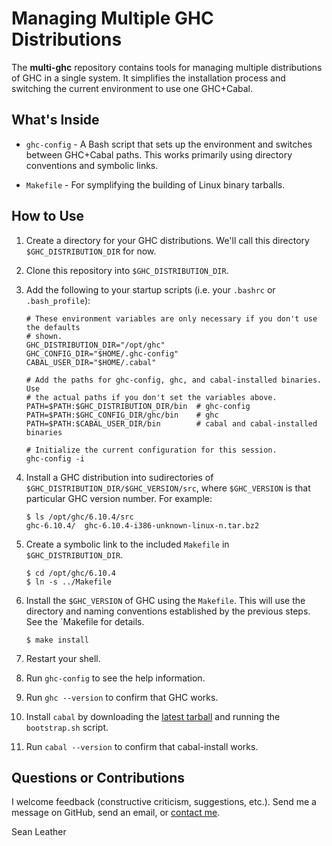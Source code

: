 Managing Multiple GHC Distributions
===================================

The **multi-ghc** repository contains tools for managing multiple distributions
of GHC in a single system. It simplifies the installation process and switching
the current environment to use one GHC+Cabal.

What's Inside
-------------

* `ghc-config` - A Bash script that sets up the environment and switches between
  GHC+Cabal paths. This works primarily using directory conventions and symbolic
  links.

* `Makefile` - For symplifying the building of Linux binary tarballs.

How to Use
----------

1.  Create a directory for your GHC distributions. We'll call this directory
    `$GHC_DISTRIBUTION_DIR` for now.

2.  Clone this repository into `$GHC_DISTRIBUTION_DIR`.

3.  Add the following to your startup scripts (i.e. your `.bashrc` or
    `.bash_profile`):

        # These environment variables are only necessary if you don't use the defaults
        # shown.
        GHC_DISTRIBUTION_DIR="/opt/ghc"
        GHC_CONFIG_DIR="$HOME/.ghc-config"
        CABAL_USER_DIR="$HOME/.cabal"

        # Add the paths for ghc-config, ghc, and cabal-installed binaries. Use
        # the actual paths if you don't set the variables above.
        PATH=$PATH:$GHC_DISTRIBUTION_DIR/bin  # ghc-config
        PATH=$PATH:$GHC_CONFIG_DIR/ghc/bin    # ghc
        PATH=$PATH:$CABAL_USER_DIR/bin        # cabal and cabal-installed binaries

        # Initialize the current configuration for this session.
        ghc-config -i

4.  Install a GHC distribution into sudirectories of
    `$GHC_DISTRIBUTION_DIR/$GHC_VERSION/src`, where `$GHC_VERSION` is that
    particular GHC version number. For example:

        $ ls /opt/ghc/6.10.4/src
        ghc-6.10.4/  ghc-6.10.4-i386-unknown-linux-n.tar.bz2

5.  Create a symbolic link to the included `Makefile` in `$GHC_DISTRIBUTION_DIR`.

        $ cd /opt/ghc/6.10.4
        $ ln -s ../Makefile

6.  Install the `$GHC_VERSION` of GHC using the `Makefile`. This will use the
    directory and naming conventions established by the previous steps. See the
    `Makefile for details.

        $ make install

7.  Restart your shell.

8.  Run `ghc-config` to see the help information.

9.  Run `ghc --version` to confirm that GHC works.

10.  Install `cabal` by downloading the [latest
     tarball](http://hackage.haskell.org/package/cabal-install) and running the
     `bootstrap.sh` script.

11.  Run `cabal --version` to confirm that cabal-install works.

Questions or Contributions
--------------------------

I welcome feedback (constructive criticism, suggestions, etc.). Send me a
message on GitHub, send an email, or [contact
me](http://www.google.com/profiles/sean.leather/contactme).

Sean Leather


